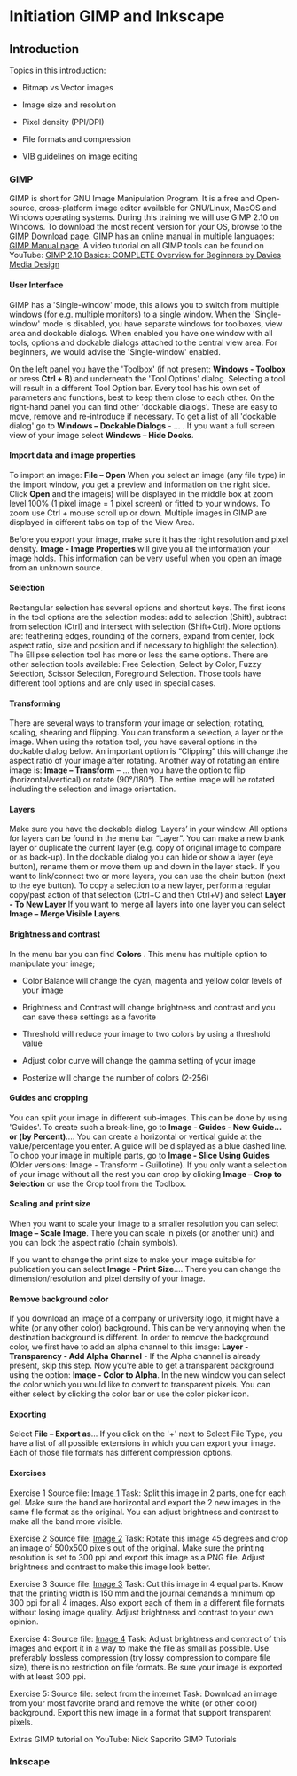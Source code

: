 <!--

author:   name last_name
email:    training@vib.de
version:  1.0.0
language: en
narrator: UK English Female

icon:     https://vib.be/sites/vib.sites.vib.be/files/logo_VIB_noTagline.svg

comment:  This document shall provide an entire compendium and course on the
          development of Open-courSes with [LiaScript](https://LiaScript.github.io).
          As the language and the systems grows, also this document will be updated.
          Feel free to fork or copy it, translations are very welcome...

script:   https://cdn.jsdelivr.net/chartist.js/latest/chartist.min.js
          https://felixhao28.github.io/JSCPP/dist/JSCPP.es5.min.js

link:     https://cdn.jsdelivr.net/chartist.js/latest/chartist.min.css
link:     https://cdnjs.cloudflare.com/ajax/libs/animate.css/4.1.1/animate.min.css
link:     https://raw.githubusercontent.com/vibbits/material-liascript/master/img/org.css
link:     https://cdnjs.cloudflare.com/ajax/libs/font-awesome/5.11.2/css/all.min.css
link:     https://fonts.googleapis.com/css2?family=Saira+Condensed:wght@300&display=swap
link:     https://fonts.googleapis.com/css2?family=Open+Sans&display=swap
link:     https://raw.githubusercontent.com/vibbits/material-liascript/master/vib-styles.css

tutor: Neuropixels
edition: 1st 

-->

# Initiation GIMP and Inkscape

## Introduction

Topics in this introduction:

- Bitmap vs Vector images

- Image size and resolution

- Pixel density (PPI/DPI)

- File formats and compression

- VIB guidelines on image editing


### GIMP

GIMP is short for GNU Image Manipulation Program. It is a free and Open-source, cross-platform image editor available for GNU/Linux, MacOS and Windows operating systems. During this training we will use GIMP 2.10 on Windows. To download the most recent version for your OS, browse to the [GIMP Download page](https://www.gimp.org/downloads/). GIMP has an online manual in multiple languages: [GIMP Manual page](https://www.gimp.org/docs/).
A video tutorial on all GIMP tools can be found on YouTube: [GIMP 2.10 Basics: COMPLETE Overview for Beginners by Davies Media Design
](https://www.youtube.com/watch?v=2EPIUyFJ4ag.)

#### User Interface

GIMP has a 'Single-window' mode, this allows you to switch from multiple windows (for e.g. multiple monitors) to a single window. When the 'Single-window' mode is disabled, you have separate windows for toolboxes, view area and dockable dialogs. When enabled you have one window with all tools, options and dockable dialogs attached to the central view area. For beginners, we would advise the 'Single-window' enabled.

On the left panel you have the 'Toolbox' (if not present: **Windows - Toolbox** or press **Ctrl + B**) and underneath the 'Tool Options' dialog. Selecting a tool will result in a different Tool Option bar. Every tool has his own set of parameters and functions, best to keep them close to each other.
On the right-hand panel you can find other 'dockable dialogs'. These are easy to move, remove and re-introduce if necessary. To get a list of all 'dockable dialog' go to **Windows – Dockable Dialogs** - ... . If you want a full screen view of your image select **Windows – Hide Docks**.

#### Import data and image properties

To import an image: **File – Open**
When you select an image (any file type) in the import window, you get a preview and information on the right side. Click **Open** and the image(s) will be displayed in the middle box at zoom level 100% (1 pixel image = 1 pixel screen) or fitted to your windows. To zoom use Ctrl + mouse scroll up or down. Multiple images in GIMP are displayed in different tabs on top of the View Area.

Before you export your image, make sure it has the right resolution and pixel density. **Image - Image Properties** will give you all the information your image holds. This information can be very useful when you open an image from an unknown source.

#### Selection

Rectangular selection has several options and shortcut keys. The first icons in the tool options are the selection modes: add to selection (Shift), subtract from selection (Ctrl) and intersect with selection (Shift+Ctrl). More options are: feathering edges, rounding of the corners, expand from center, lock aspect ratio, size and position and if necessary to highlight the selection). The Ellipse selection tool has more or less the same options.
There are other selection tools available: Free Selection, Select by Color, Fuzzy Selection, Scissor Selection, Foreground Selection. Those tools have different tool options and are only used in special cases.

#### Transforming

There are several ways to transform your image or selection; rotating, scaling, shearing and flipping. You can transform a selection, a layer or the image. When using the rotation tool, you have several options in the dockable dialog below. An important option is “Clipping” this will change the aspect ratio of your image after rotating.
Another way of rotating an entire image is: **Image – Transform** – ... then you have the option to flip (horizontal/vertical) or rotate (90°/180°). The entire image will be rotated including the selection and image orientation.

#### Layers

Make sure you have the dockable dialog ‘Layers’ in your window. All options for layers can be found in the menu bar “Layer”. You can make a new blank layer or duplicate the current layer (e.g. copy of original image to compare or as back-up). In the dockable dialog you can hide or show a layer (eye button), rename them or move them up and down in the layer stack. If you want to link/connect two or more layers, you can use the chain button (next to the eye button).
To copy a selection to a new layer, perform a regular copy/past action of that selection (Ctrl+C and then Ctrl+V) and select **Layer - To New Layer**
If you want to merge all layers into one layer you can select **Image – Merge Visible Layers**.

#### Brightness and contrast

In the menu bar you can find **Colors** . This menu has multiple option to manipulate your image;

- Color Balance will change the cyan, magenta and yellow color levels of your image

- Brightness and Contrast will change brightness and contrast and you can save these settings as a favorite

- Threshold will reduce your image to two colors by using a threshold value

- Adjust color curve will change the gamma setting of your image

- Posterize will change the number of colors (2-256)

#### Guides and cropping

You can split your image in different sub-images. This can be done by using 'Guides'. To create such a break-line, go to **Image - Guides - New Guide... or (by Percent)**.... You can create a horizontal or vertical guide at the value/percentage you enter. A guide will be displayed as a blue dashed line. To chop your image in multiple parts, go to **Image - Slice Using Guides** (Older versions: Image - Transform - Guillotine).
If you only want a selection of your image without all the rest you can crop by clicking **Image – Crop to Selection** or use the Crop tool from the Toolbox.

#### Scaling and print size

When you want to scale your image to a smaller resolution you can select **Image – Scale Image**. There you can scale in pixels (or another unit) and you can lock the aspect ratio (chain symbols).

If you want to change the print size to make your image suitable for publication you can select **Image - Print Size**.... There you can change the dimension/resolution and pixel density of your image.

#### Remove background color

If you download an image of a company or university logo, it might have a white (or any other color) background. This can be very annoying when the destination background is different. In order to remove the background color, we first have to add an alpha channel to this image: **Layer - Transparency - Add Alpha Channel** - If the Alpha channel is already present, skip this step. Now you're able to get a transparent background using the option: **Image - Color to Alpha**. In the new window you can select the color which you would like to convert to transparent pixels. You can either select by clicking the color bar or use the color picker icon.

#### Exporting

Select **File – Export as**…
If you click on the '+' next to Select File Type, you have a list of all possible extensions in which you can export your image. Each of those file formats has different compression options.

#### Exercises

Exercise 1
Source file: [Image 1](../data/exercise1.tif)
Task: Split this image in 2 parts, one for each gel. Make sure the band are horizontal and export the 2 new images in the same file format as the original. You can adjust brightness and contrast to make all the band more visible.

Exercise 2
Source file: [Image 2](../data/Exercise2.jpg)
Task: Rotate this image 45 degrees and crop an image of 500x500 pixels out of the original. Make sure the printing resolution is set to 300 ppi and export this image as a PNG file. Adjust brightness and contrast to make this image look better.

Exercise 3
Source file: [Image 3](../data/Exercise3.jpg)
Task: Cut this image in 4 equal parts. Know that the printing width is 150 mm and the journal demands a minimum op 300 ppi for all 4 images. Also export each of them in a different file formats without losing image quality. Adjust brightness and contrast to your own opinion.

Exercise 4:
Source file: [Image 4](../data/Exercise4.jpg)
Task: Adjust brightness and contract of this images and export it in a way to make the file as small as possible. Use preferably lossless compression (try lossy compression to compare file size), there is no restriction on file formats. Be sure your image is exported with at least 300 ppi.

Exercise 5:
Source file: select from the internet
Task: Download an image from your most favorite brand and remove the white (or other color) background. Export this new image in a format that support transparent pixels.

Extras
GIMP tutorial on YouTube: Nick Saporito GIMP Tutorials

### Inkscape